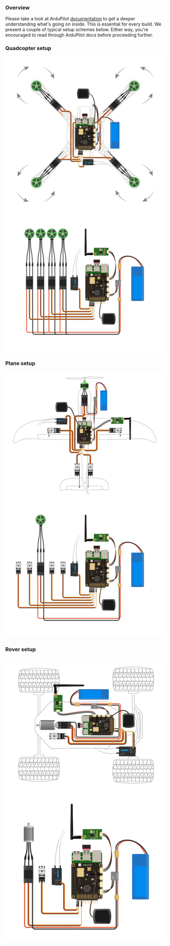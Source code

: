 ### Overview

Please take a look at ArduPilot
[documentation](http://ardupilot.org/copter/docs/connect-escs-and-motors.html#motor-order-diagrams)
to get a deeper understanding what's going on inside. This is essential for every build.
We present a couple of typical setup schemes below. Either way, you're encouraged to read 
through ArduPilot docs before proceeding further.

### Quadcopter setup

![typical-quadcopter-setup-frame](img/navio2-typical-quadcopter-setup-frame.png)
![typical-quadcopter-setup-scheme](img/navio2-typical-quadcopter-setup-scheme.png)

### Plane setup

![typical-plane-setup-frame](img/navio2-typical-plane-setup-frame.png)
![typical-plane-setup-scheme](img/navio2-typical-plane-setup-scheme.png)

### Rover setup

![typical-rover-setup-frame](img/navio2-typical-rover-setup-frame.png)
![typical-rover-setup-scheme](img/navio2-typical-rover-setup-scheme.png)
